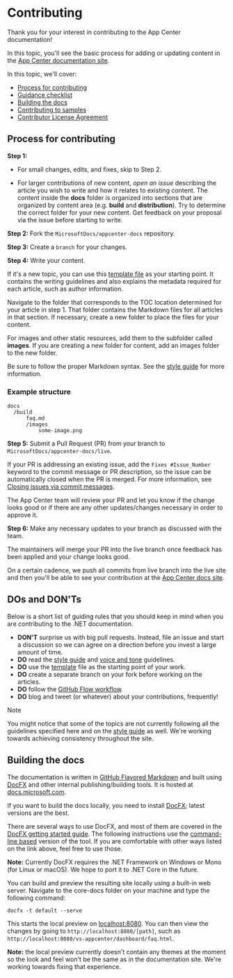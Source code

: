 # Contributing

Thank you for your interest in contributing to the App Center documentation!

In this topic, you'll see the basic process for adding or updating content in the [App Center documentation site](https://docs.microsoft.com/appcenter).

In this topic, we'll cover:

* [Process for contributing](#process-for-contributing)
* [Guidance checklist](#guidance-checklist)
* [Building the docs](#building-the-docs)
* [Contributing to samples](#contributing-to-samples)
* [Contributor License Agreement](#contributor-license-agreement)

## Process for contributing

**Step 1:**

* For small changes, edits, and fixes, skip to Step 2.

* For larger contributions of new content, _open an issue_ describing the article you wish to write and how it relates to existing content. The content inside the **docs** folder is organized into sections that are organized by content area (e.g. **build** and **distribution**). Try to determine the correct folder for your new content. Get feedback on your proposal via the issue before starting to write.

**Step 2:** Fork the `MicrosoftDocs/appcenter-docs` repository.

**Step 3:** Create a `branch` for your changes.

**Step 4:** Write your content.

If it's a new topic, you can use this [template file](./styleguide/template.md) as your starting point. It contains the writing guidelines and also explains the metadata required for each article, such as author information.

Navigate to the folder that corresponds to the TOC location determined for your article in step 1.
That folder contains the Markdown files for all articles in that section. If necessary, create a new folder to place the files for your content.

For images and other static resources, add them to the subfolder called **images**. If you are creating a new folder for content, add an images folder to the new folder.

Be sure to follow the proper Markdown syntax. See the [style guide](./styleguide/template.md) for more information.

### Example structure

    docs
      /build
          faq.md
          /images
              some-image.png

**Step 5:** Submit a Pull Request (PR) from your branch to `MicrosoftDocs/appcenter-docs/live`.

If your PR is addressing an existing issue, add the `Fixes #Issue_Number` keyword to the commit message or PR description, so the issue can be automatically closed when the PR is merged. For more information, see [Closing issues via commit messages](https://help.github.com/articles/closing-issues-via-commit-messages/).

The App Center team will review your PR and let you know if the change looks good or if there are any other updates/changes necessary in order to approve it.

**Step 6:** Make any necessary updates to your branch as discussed with the team.

The maintainers will merge your PR into the live branch once feedback has been applied and your change looks good.

On a certain cadence, we push all commits from live branch into the live site and then you'll be able to see your contribution at the [App Center docs site](https://docs.microsoft.com/appcenter/).

## DOs and DON'Ts

Below is a short list of guiding rules that you should keep in mind when you are contributing to the .NET documentation.

* **DON'T** surprise us with big pull requests. Instead, file an issue and start a discussion so we can agree on a direction before you invest a large amount of time.
* **DO** read the [style guide](./styleguide/template.md) and [voice and tone](./styleguide/voice-tone.md) guidelines.
* **DO** use the [template](./styleguide/template.md) file as the starting point of your work.
* **DO** create a separate branch on your fork before working on the articles.
* **DO** follow the [GitHub Flow workflow](https://guides.github.com/introduction/flow/).
* **DO** blog and tweet (or whatever) about your contributions, frequently!

> [!NOTE]
> You might notice that some of the topics are not currently following all the guidelines specified here and on the [style guide](./styleguide/template.md) as well. We're working towards achieving consistency throughout the site.

## Building the docs

The documentation is written in [GitHub Flavored Markdown](https://help.github.com/categories/writing-on-github/) and built using [DocFX](https://dotnet.github.io/docfx/) and other internal publishing/building tools. It is hosted at [docs.microsoft.com](https://docs.microsoft.com/dotnet).

If you want to build the docs locally, you need to install [DocFX](https://dotnet.github.io/docfx/); latest versions are the best.

There are several ways to use DocFX, and most of them are covered in the [DocFX getting started guide](https://dotnet.github.io/docfx/tutorial/docfx_getting_started.html).
The following instructions use the [command-line based](https://dotnet.github.io/docfx/tutorial/docfx_getting_started.html#2-use-docfx-as-a-command-line-tool) version of the tool.
If you are comfortable with other ways listed on the link above, feel free to use those.

**Note:** Currently DocFX requires the .NET Framework on Windows or Mono (for Linux or macOS). We hope to port it to .NET Core in the future.

You can build and preview the resulting site locally using a built-in web server. Navigate to the core-docs folder on your machine and type the following command:

```shell
docfx -t default --serve
```

This starts the local preview on [localhost:8080](http://localhost:8080). You can then view the changes by going to `http://localhost:8080/[path]`, such as `http://localhost:8080/vs-appcenter/dashboard/faq.html`.

**Note:** the local preview currently doesn't contain any themes at the moment so the look and feel won't be the same as in the documentation site. We're working towards fixing that experience.
